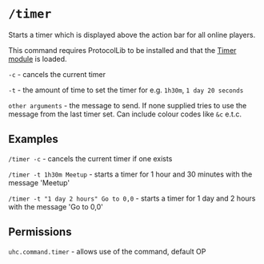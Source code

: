 # `/timer`

Starts a timer which is displayed above the action bar for all online players.

This command requires ProtocolLib to be installed and that the [Timer module](../modules/Timer.md)
is loaded.

`-c` - cancels the current timer

`-t` - the amount of time to set the timer for e.g. `1h30m`, `1 day 20 seconds`

`other arguments` - the message to send. If none supplied tries to use the message from the
last timer set. Can include colour codes like `&c` e.t.c.

## Examples

`/timer -c` - cancels the current timer if one exists

`/timer -t 1h30m Meetup` - starts a timer for 1 hour and 30 minutes with the message 'Meetup'

`/timer -t "1 day 2 hours" Go to 0,0` - starts a timer for 1 day and 2 hours with the message 'Go to 0,0'

## Permissions

`uhc.command.timer` - allows use of the command, default OP